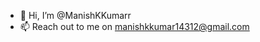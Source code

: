 - 👋 Hi, I’m @ManishKKumarr
- 📫 Reach out to me on manishkkumar14312@gmail.com

<!---
ManishKKumarr/ManishKKumarr is a ✨ special ✨ repository because its `README.md` (this file) appears on your GitHub profile.
You can click the Preview link to take a look at your changes.
--->
